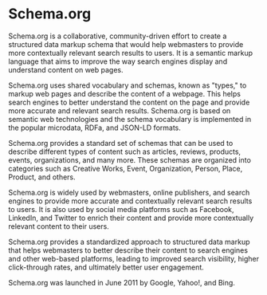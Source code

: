 # Schema.org

Schema.org is a collaborative, community-driven effort to create a structured data markup schema that would help webmasters to provide more contextually relevant search results to users. It is a semantic markup language that aims to improve the way search engines display and understand content on web pages.

Schema.org uses shared vocabulary and schemas, known as "types," to markup web pages and describe the content of a webpage. This helps search engines to better understand the content on the page and provide more accurate and relevant search results. Schema.org is based on semantic web technologies and the schema vocabulary is implemented in the popular microdata, RDFa, and JSON-LD formats.

Schema.org provides a standard set of schemas that can be used to describe different types of content such as articles, reviews, products, events, organizations, and many more. These schemas are organized into categories such as Creative Works, Event, Organization, Person, Place, Product, and others.

Schema.org is widely used by webmasters, online publishers, and search engines to provide more accurate and contextually relevant search results to users. It is also used by social media platforms such as Facebook, LinkedIn, and Twitter to enrich their content and provide more contextually relevant content to their users.

Schema.org provides a standardized approach to structured data markup that helps webmasters to better describe their content to search engines and other web-based platforms, leading to improved search visibility, higher click-through rates, and ultimately better user engagement.

Schema.org was launched in June 2011 by Google, Yahoo!, and Bing.
